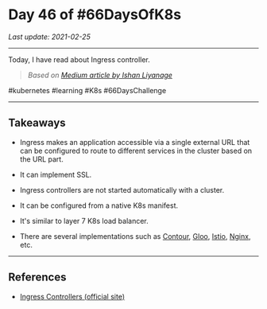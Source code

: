 # Day 46 of #66DaysOfK8s

_Last update: 2021-02-25_

---
Today, I have read about Ingress controller.

> _Based on [Medium article by Ishan Liyanage](https://ishanul.medium.com/what-is-ingress-in-kubernetes-b66e737b4678)_

#kubernetes #learning #K8s #66DaysChallenge

---

## Takeaways

* Ingress makes an application accessible via a single external URL that can be configured to route to different services in the cluster based on the URL part.

* It can implement SSL.

* Ingress controllers are not started automatically with a cluster.

* It can be configured from a native K8s manifest.

* It's similar to layer 7 K8s load balancer.

* There are several implementations such as [Contour](https://projectcontour.io/), [Gloo](https://gloo.solo.io/), [Istio](https://istio.io/), [Nginx](https://www.nginx.com/products/nginx-ingress-controller/), etc.

---

## References

* [Ingress Controllers (official site)](https://kubernetes.io/docs/concepts/services-networking/ingress-controllers/)
